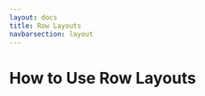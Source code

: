 ```yaml
---
layout: docs
title: Row Layouts
navbarsection: layout
---
```


How to Use Row Layouts
====================

